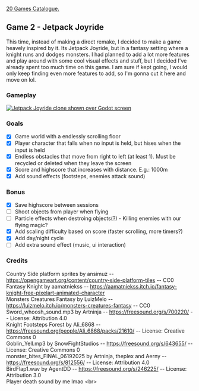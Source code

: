 [20 Games Catalogue.](https://github.com/yasukawa426/20-games-challenge-catalog)


## Game 2 - Jetpack Joyride

This time, instead of making a direct remake, I decided to make a game heavely inspired by it. Its Jetpack Joyride, but in a fantasy setting where a knight runs and dodges monsters. I had planned to add a lot more features and play around with some cool visual effects and stuff, but I decided I've already spent too much time on this game. I am sure if kept going, I would only keep finding even more features to add, so I'm gonna cut it here and move on lol.

### Gameplay
[![Jetpack Joyride clone shown over Godot screen](http://img.youtube.com/vi/xT30zdCdfUI/0.jpg)](http://www.youtube.com/watch?v=xT30zdCdfUI "Jetpack Joyride clone made in Godot")

### Goals
- [x] Game world with a endlessly scrolling floor
- [x] Player character that falls when no input is held, but hises when the input is held
- [x] Endless obstacles that move from right to left (at least 1). Must be recycled or deleted when they leave the screen
- [x] Score and highscore that increases with distance. E.g.: 1000m
- [x] Add sound effects (footsteps, enemies attack sound)
### Bonus
- [x] Save highscore between sessions
- [ ] Shoot objects from player when flying
- [ ] Particle effects when destroing objects(?) - Killing enemies with our flying magic?
- [x] Add scaling difficulty based on score (faster scrolling, more timers?)
- [x] Add day/night cycle
- [ ] Add extra sound effect (music, ui interaction)

### Credits
Country Side platform sprites by ansimuz -- https://opengameart.org/content/country-side-platform-tiles -- CC0 <br/>
Fantasy Knight by aamatniekss -- https://aamatniekss.itch.io/fantasy-knight-free-pixelart-animated-character <br/>
Monsters Creatures Fantasy by LuizMelo -- https://luizmelo.itch.io/monsters-creatures-fantasy -- CC0 <br/>
Sword_whoosh_sound.mp3 by Artninja -- https://freesound.org/s/700220/ -- License: Attribution 4.0<br/>
Knight Footsteps Forest by Ali_6868 -- https://freesound.org/people/Ali_6868/packs/21610/ -- License: Creative Commons 0<br/>
Goblin_Yell.mp3 by SnowFightStudios -- https://freesound.org/s/643655/ -- License: Creative Commons 0 <br/>
monster_bites_FINAL_06192025 by Artninja, theplex and Aerny -- https://freesound.org/s/812556/ -- License: Attribution 4.0 <br/>
BirdFlap1.wav by AgentDD -- https://freesound.org/s/246225/ -- License: Attribution 3.0<br/>
Player death sound by me lmao <br\>
